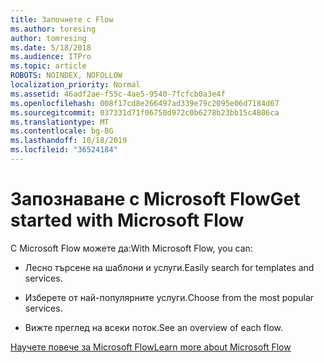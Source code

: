 ```yaml
---
title: Започнете с Flow
ms.author: toresing
author: tomresing
ms.date: 5/18/2018
ms.audience: ITPro
ms.topic: article
ROBOTS: NOINDEX, NOFOLLOW
localization_priority: Normal
ms.assetid: 46adf2ae-f55c-4ae5-9540-7fcfcb0a3e4f
ms.openlocfilehash: 008f17cd8e266497ad339e79c2095e06d7184d67
ms.sourcegitcommit: 037331d71f06750d972c0b6278b23bb15c4806ca
ms.translationtype: MT
ms.contentlocale: bg-BG
ms.lasthandoff: 10/18/2019
ms.locfileid: "36524184"
---
```

# <a name="get-started-with-microsoft-flow"></a><span data-ttu-id="3b7ad-102">Запознаване с Microsoft Flow</span><span class="sxs-lookup"><span data-stu-id="3b7ad-102">Get started with Microsoft Flow</span></span>

<span data-ttu-id="3b7ad-103">С Microsoft Flow можете да:</span><span class="sxs-lookup"><span data-stu-id="3b7ad-103">With Microsoft Flow, you can:</span></span>
  
- <span data-ttu-id="3b7ad-104">Лесно търсене на шаблони и услуги.</span><span class="sxs-lookup"><span data-stu-id="3b7ad-104">Easily search for templates and services.</span></span>
    
- <span data-ttu-id="3b7ad-105">Изберете от най-популярните услуги.</span><span class="sxs-lookup"><span data-stu-id="3b7ad-105">Choose from the most popular services.</span></span>
    
- <span data-ttu-id="3b7ad-106">Вижте преглед на всеки поток.</span><span class="sxs-lookup"><span data-stu-id="3b7ad-106">See an overview of each flow.</span></span>
    
[<span data-ttu-id="3b7ad-107">Научете повече за Microsoft Flow</span><span class="sxs-lookup"><span data-stu-id="3b7ad-107">Learn more about Microsoft Flow</span></span>](https://go.microsoft.com/fwlink/?linkid=874446)
  

